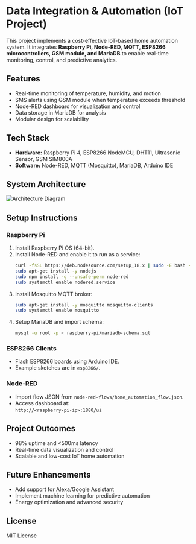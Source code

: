 
# Data Integration & Automation (IoT Project)

This project implements a cost-effective IoT-based home automation system. It integrates **Raspberry Pi, Node-RED, MQTT, ESP8266 microcontrollers, GSM module, and MariaDB** to enable real-time monitoring, control, and predictive analytics.  

## Features
- Real-time monitoring of temperature, humidity, and motion
- SMS alerts using GSM module when temperature exceeds threshold
- Node-RED dashboard for visualization and control
- Data storage in MariaDB for analysis
- Modular design for scalability

## Tech Stack
- **Hardware:** Raspberry Pi 4, ESP8266 NodeMCU, DHT11, Ultrasonic Sensor, GSM SIM800A
- **Software:** Node-RED, MQTT (Mosquitto), MariaDB, Arduino IDE

## System Architecture
![Architecture Diagram](docs/architecture-diagram.jpeg)

## Setup Instructions
### Raspberry Pi
1. Install Raspberry Pi OS (64-bit).
2. Install Node-RED and enable it to run as a service:
   ```bash
   curl -fsSL https://deb.nodesource.com/setup_18.x | sudo -E bash -
   sudo apt-get install -y nodejs
   sudo npm install -g --unsafe-perm node-red
   sudo systemctl enable nodered.service
   ```
3. Install Mosquitto MQTT broker:
   ```bash
   sudo apt-get install -y mosquitto mosquitto-clients
   sudo systemctl enable mosquitto
   ```
4. Setup MariaDB and import schema:
   ```bash
   mysql -u root -p < raspberry-pi/mariadb-schema.sql
   ```

### ESP8266 Clients
- Flash ESP8266 boards using Arduino IDE.
- Example sketches are in `esp8266/`.

### Node-RED
- Import flow JSON from `node-red-flows/home_automation_flow.json`.
- Access dashboard at:  
  `http://<raspberry-pi-ip>:1880/ui`

## Project Outcomes
- 98% uptime and <500ms latency
- Real-time data visualization and control
- Scalable and low-cost IoT home automation

## Future Enhancements
- Add support for Alexa/Google Assistant
- Implement machine learning for predictive automation
- Energy optimization and advanced security

## License
MIT License
